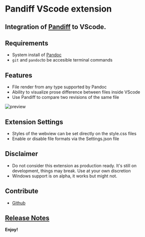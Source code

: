 # Pandiff VScode extension
## Integration of [Pandiff](https://github.com/davidar/pandiff) to VScode.

## Requirements

- System install of [Pandoc](https://pandoc.org/installing.html)
- `git` and `pandoc`to be accesible terminal commands 

## Features

- File render from any type supported by Pandoc
- Ability to visualize prose difference between files inside VScode
- Use Pandiff to compare two revisions of the same file


![preview](https://raw.githubusercontent.com/carafelix/pandiff-vscode/main/img/gateway.gif)


## Extension Settings

- Styles of the webview can be set directly on the style.css files
- Enable or disable file formats via the Settings.json file

## Disclaimer

- Do not consider this extension as production ready. It's still on development, things may break. Use at your own discretion
- Windows support is on alpha, it works but might not. 

## Contribute

* [Github](https://github.com/carafelix/pandiff-vscode)

## [Release Notes](CHANGELOG.md)

**Enjoy!**
